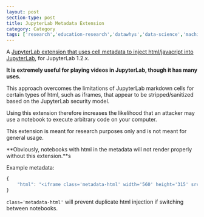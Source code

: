 ```yaml
---
layout: post
section-type: post
title: JupyterLab Metadata Extension
category: Category
tags: ['research','education-research','datawhys','data-science','machine-learning','programming','statistics']
---
```

A [JupyterLab extension that uses cell metadata to inject html/javacript into JupyterLab](https://github.com/aolney/metadata-html-extension), for JupyterLab 1.2.x.

**It is extremely useful for playing videos in JupyterLab, though it has many uses.**

This approach overcomes the limitations of JupyterLab markdown cells for certain types of html, such as iframes, that appear to be stripped/sanitized based on the JupyterLab security model.

Using this extension therefore increases the likelihood that an attacker may use a notebook to execute arbitrary code on your computer.

This extension is meant for research purposes only and is not meant for general usage. 

**Obviously, notebooks with html in the metadata will not render properly without this extension.**s

Example metadata:

```javascript
{
    "html": "<iframe class='metadata-html' width='560' height='315' src='https://www.youtube.com/embed/nBrKsT1IvIM' frameborder='0' allow='accelerometer; autoplay; clipboard-write; encrypted-media; gyroscope; picture-in-picture' allowfullscreen></iframe>"
}
```

`class='metadata-html'` will prevent duplicate html injection if switching between notebooks.
